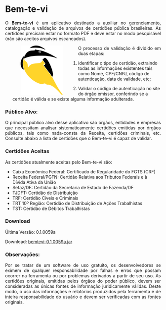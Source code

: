 # Bem-te-vi
<p align="justify">
O <b>Bem-te-vi</b> é um aplicativo destinado a auxiliar no gerenciamento, catalogação e validação de arquivos de certidões pública brasileiras. As certidões precisam estar no formato PDF e deve estar no modo pesquisável (não são aceitos arquivos escaneados).
</p>

<img src="https://raw.githubusercontent.com/edanssandes/bem-te-vi/master/logo/logo.png" align="left" height="160" hspace="50">

<p align="justify">
O processo de validação é dividido em duas etapas: 

   1. identificar o tipo de certidão, extraindo todas as informações existentes tais como Nome, CPF/CNPJ, código de autenticação, data de validade, etc; 
  
   2. Validar o código de autenticação no site do órgão emissor, conferindo se a certidão é válida e se existe alguma informação adulterada. 
</p>


### Público Alvo:

<p align="justify">
O principal público alvo desse aplicativo são órgãos, entidades e empresas que necessitam analisar sistematicamente certidões emitidas por órgãos públicos, tais como nada-consta da Receita, certidões criminais, etc. Consulte abaixo a lista de certidões que o Bem-te-vi é capaz de validar.
</p>

### Certidões Aceitas

As certidões atualmente aceitas pelo Bem-te-vi são:
* Caixa Econômica Federal: Certificado de Regularidade do FGTS (CRF)
* Receita Federal/PGFN: Certidão Relativa aos Tributos Federais e à Dívida Ativa da União
* Sefaz/DF: Certidão da Secretaria de Estado de Fazenda/DF
* TJDFT: Certidão de Distribuição
* TRF: Certidão Cíveis e Criminais
* TRT 10º Região: Certidão de Distribuição de Ações Trabalhistas
* TST: Certidão de Débitos Trabalhistas

### Download

Última Versão: 0.1.0059a

Download: [bemtevi-0.1.0059a.jar](versoes/bemtevi-0.1.0059a.jar?raw=true)

### Observações:

<p align="justify">
Por se tratar de um software de uso gratuito, os desenvolvedores se eximem de qualquer responsabilidade por falhas e erros que possam ocorrer na ferramenta ou por problemas derivados a partir de seu uso. As certidões originais, emitidas pelos órgãos do poder público, devem ser consideradas as únicas fontes de informação juridicamente válidas. Deste modo, o uso das informações e relatórios produzidos pela ferramenta é de inteira responsabilidade do usuário e devem ser verificadas com as fontes originais.
</p>

